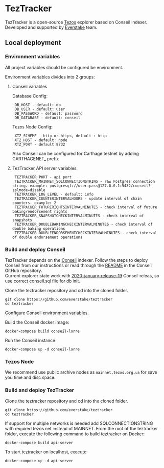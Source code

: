 # TezTracker
  TezTracker is a open-source [Tezos](https://tezos.com) explorer based on Conseil indexer. Developed and supported by [Everstake](https://everstake.one) team. 
  
## Local deployment
### Environment variables
All project variables should be configured be environment.

Environment variables divides into 2 groups:
1. Conseil variables

	  Database Config:

		DB_HOST - default: db
		DB_USER - default: user
		DB_PASSWORD - default: password
		DB_DATABASE - default: conseil

    Tezos Node Config:

		XTZ_SCHEME - http or https, default : http
		XTZ_HOST - default: node
		XTZ_PORT - default 8732
    Also Conseil can be configured for Carthage testnet by adding CARTHAGENET_ prefix

2. TezTracker API server variables

        TEZTRACKER_PORT	- api port    
        TEZTRACKER_MAINNET_SQLCONNECTIONSTRING - raw Postgres connection string. example: postgresql://user:pass@127.0.0.1:5432/conseil?sslmode=disable
        TEZTRACKER_LOG_LEVEL - default: info
        TEZTRACKER_COUNTERINTERVALHOURS - update interval of chain counters. example: 2
        TEZTRACKER_FUTURERIGHTSINTERVALMINUTES - check interval of future baking/endorsement rights
        TEZTRACKER_SNAPSHOTCHECKINTERVALMINUTES - check interval of snapshots
        TEZTRACKER_DOUBLEBAKINGCHECKINTERVALMINUTES - check interval of double baking operations
        TEZTRACKER_DOUBLEENDORSEMENTCHECKINTERVALMINUTES - check interval of double endorsement operations

### Build and deploy Conseil
TezTracker depends on the [Conseil](https://github.com/Cryptonomic/Conseil) indexer. Follow the steps to deploy Conseil from our instructions or read through the [README](https://github.com/Cryptonomic/Conseil/blob/master/README.md) in the Conseil GitHub repository.   
Current explorer state work with [2020-january-release-19](https://github.com/Cryptonomic/Conseil/releases/tag/2020-january-release-19) Conseil releas, so use correct conseil.sql file for db init.

Clone the teztracker repository and cd into the cloned folder.

    git clone https://github.com/everstake/teztracker
    cd teztracker
    
Configure Conseil environment variables.

Build the Conseil docker image:

	docker-compose build conseil-lorre
  
Run the Conseil instance

	docker-compose up -d conseil-lorre
  
### Tezos Node
  We recommend use public archive nodes as `mainnet.tezos.org.ua` for save you time and disc space.
  
### Build and deploy TezTracker
 
   Clone the teztracker repository and cd into the cloned folder.

    git clone https://github.com/everstake/teztracker
    cd teztracker
    
   If support for multiple networks is needed add SQLCONNECTIONSTRING with required tezos net instead of MAINNET.
   From the root of the teztracker folder, execute the following command to build teztracker on Docker:
   
    docker-compose build api-server
    
   To start teztracker on localhost, execute:
   
    docker-compose up -d api-server
    
